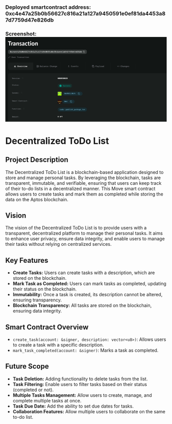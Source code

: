 ### Deployed smartcontract address: 0xc4e47a25b0b56627c816a21a127a9450591e0ef81da4453a87d7759d47e826db

### Screenshot:![alt text](image.png)


# Decentralized ToDo List

## Project Description
The Decentralized ToDo List is a blockchain-based application designed to store and manage personal tasks. By leveraging the blockchain, tasks are transparent, immutable, and verifiable, ensuring that users can keep track of their to-do lists in a decentralized manner. This Move smart contract allows users to create tasks and mark them as completed while storing the data on the Aptos blockchain.

## Vision
The vision of the Decentralized ToDo List is to provide users with a transparent, decentralized platform to manage their personal tasks. It aims to enhance user privacy, ensure data integrity, and enable users to manage their tasks without relying on centralized services.

## Key Features
- **Create Tasks:** Users can create tasks with a description, which are stored on the blockchain.
- **Mark Task as Completed:** Users can mark tasks as completed, updating their status on the blockchain.
- **Immutability:** Once a task is created, its description cannot be altered, ensuring transparency.
- **Blockchain Transparency:** All tasks are stored on the blockchain, ensuring data integrity.

## Smart Contract Overview
- `create_task(account: &signer, description: vector<u8>)`: Allows users to create a task with a specific description.
- `mark_task_completed(account: &signer)`: Marks a task as completed.

## Future Scope
- **Task Deletion:** Adding functionality to delete tasks from the list.
- **Task Filtering:** Enable users to filter tasks based on their status (completed or not).
- **Multiple Tasks Management:** Allow users to create, manage, and complete multiple tasks at once.
- **Task Due Date:** Add the ability to set due dates for tasks.
- **Collaboration Features:** Allow multiple users to collaborate on the same to-do list.

